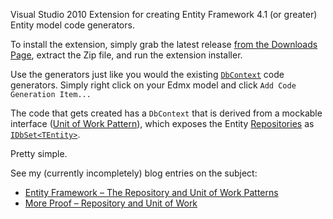 Visual Studio 2010 Extension for creating Entity Framework 4.1 (or greater) Entity model code generators.

To install the extension, simply grab the latest release [from the Downloads Page](https://github.com/kavika13/TestableDbContextCodeGen/downloads), extract the Zip file, and run the extension installer.

Use the generators just like you would the existing [`DbContext`](http://msdn.microsoft.com/en-us/library/system.data.entity.dbcontext(v=VS.103).aspx) code generators.  Simply right click on your Edmx model and click `Add Code Generation Item...`

The code that gets created has a `DbContext` that is derived from a mockable interface ([Unit of Work Pattern](http://martinfowler.com/eaaCatalog/unitOfWork.html)), which exposes the Entity [Repositories](http://martinfowler.com/eaaCatalog/repository.html) as [`IDbSet<TEntity>`](http://msdn.microsoft.com/en-us/library/gg679233(v=VS.103).aspx).

Pretty simple.

See my (currently incompletely) blog entries on the subject:

- [Entity Framework – The Repository and Unit of Work Patterns](http://thehappypath.net/2011/11/11/entity-framework-the-repository-and-unit-of-work-patterns/)
- [More Proof – Repository and Unit of Work](http://thehappypath.net/2011/11/13/more-proof-repository-and-unit-of-work/)
